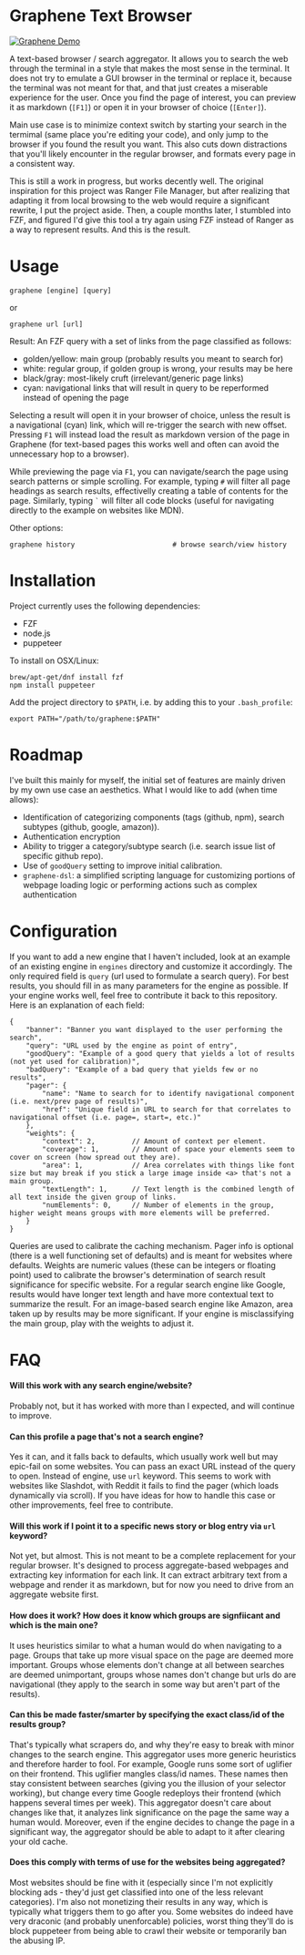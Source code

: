 Graphene Text Browser
========================
[![Graphene Demo](https://asciinema.org/a/249148.svg)](https://asciinema.org/a/249148)

A text-based browser / search aggregator. It allows you to search the web through the terminal in a style that makes the most
sense in the terminal. It does not try to emulate a GUI browser in the terminal or replace it, because the terminal was not meant for that, and that
just creates a miserable experience for the user. Once you find the page of interest, you can preview it as markdown (`[F1]`) or open it
in your browser of choice (`[Enter]`).

Main use case is to minimize context switch by starting your search in the termimal (same place you're editing your code), and only jump to the
browser if you found the result you want. This also cuts down distractions that you'll likely encounter in the regular browser, and formats every
page in a consistent way.

This is still a work in progress, but works decently well. The original inspiration for this project was Ranger File Manager, but after realizing that
adapting it from local browsing to the web would require a significant rewrite, I put the project aside. Then, a couple months later, I stumbled into
FZF, and figured I'd give this tool a try again using FZF instead of Ranger as a way to represent results. And this is the result.


Usage
=====
```
graphene [engine] [query]
```
or
```
graphene url [url]
```

Result: An FZF query with a set of links from the page classified as follows:
- golden/yellow: main group (probably results you meant to search for)
- white: regular group, if golden group is wrong, your results may be here
- black/gray: most-likely cruft (irrelevant/generic page links)
- cyan: navigational links that will result in query to be reperformed instead of opening the page

Selecting a result will open it in your browser of choice, unless the result is a navigational (cyan) link, which will re-trigger the search with new
offset. Pressing `F1` will instead load the result as markdown version of the page in Graphene (for text-based pages this works well and often can 
avoid the unnecessary hop to a browser).

While previewing the page via `F1`, you can navigate/search the page using search patterns or simple scrolling. For example, typing `#` will filter
all page headings as search results, effectivelly creating a table of contents for the page. Similarly, typing `` ` `` will filter all code blocks
(useful for navigating directly to the example on websites like MDN).

Other options:
```
graphene history                        # browse search/view history
```

Installation
============
Project currently uses the following dependencies:

- FZF
- node.js
- puppeteer

To install on OSX/Linux:

```
brew/apt-get/dnf install fzf
npm install puppeteer
```

Add the project directory to `$PATH`, i.e. by adding this to your `.bash_profile`:

```
export PATH="/path/to/graphene:$PATH"
```

Roadmap
=======
I've built this mainly for myself, the initial set of features are mainly driven by my own use case an aesthetics. What I would like to add (when time allows):

- Identification of categorizing components (tags (github, npm), search subtypes (github, google, amazon)).
- Authentication encryption
- Ability to trigger a category/subtype search (i.e. search issue list of specific github repo).
- Use of `goodQuery` setting to improve initial calibration.
- `graphene-dsl`: a simplified scripting language for customizing portions of webpage loading logic or performing actions such as complex authentication

Configuration
=============
If you want to add a new engine that I haven't included, look at an example of an existing engine in `engines` directory and customize it accordingly.
The only required field is `query` (url used to formulate a search query). For best results, you should fill in as many parameters for the engine as possible.
If your engine works well, feel free to contribute it back to this repository. Here is an explanation of each field:

```
{
    "banner": "Banner you want displayed to the user performing the search",
    "query": "URL used by the engine as point of entry",
    "goodQuery": "Example of a good query that yields a lot of results (not yet used for calibration)",
    "badQuery": "Example of a bad query that yields few or no results",
    "pager": {
        "name": "Name to search for to identify navigational component (i.e. next/prev page of results)",
        "href": "Unique field in URL to search for that correlates to navigational offset (i.e. page=, start=, etc.)"
    },
    "weights": {
        "context": 2,         // Amount of context per element.
        "coverage": 1,        // Amount of space your elements seem to cover on screen (how spread out they are).
        "area": 1,            // Area correlates with things like font size but may break if you stick a large image inside <a> that's not a main group.
        "textLength": 1,      // Text length is the combined length of all text inside the given group of links.
        "numElements": 0,     // Number of elements in the group, higher weight means groups with more elements will be preferred.
    }
}
```

Queries are used to calibrate the caching mechanism. Pager info is optional (there is a well functioning set of defaults) and is meant for websites where
defaults. Weights are numeric values (these can be integers or floating point) used to calibrate the browser's determination of search result significance
for specific website. For a regular search engine like Google, results would have longer text length and have more contextual text to summarize the result.
For an image-based search engine like Amazon, area taken up by results may be more significant. If your engine is misclassifying the main group, play with
the weights to adjust it.

FAQ
===

#### Will this work with any search engine/website?
Probably not, but it has worked with more than I expected, and will continue to improve.

#### Can this profile a page that's not a search engine?
Yes it can, and it falls back to defaults, which usually work well but may epic-fail on some websites. You can pass an exact URL instead of the query to open.
Instead of engine, use `url` keyword. This seems to work with websites like Slashdot, with Reddit it fails to find the pager (which loads dynamically via scroll).
If you have ideas for how to handle this case or other improvements, feel free to contribute.

#### Will this work if I point it to a specific news story or blog entry via `url` keyword?
Not yet, but almost. This is not meant to be a complete replacement for your regular browser. It's designed to process aggregate-based webpages and extracting key
information for each link. It can extract arbitrary text from a webpage and render it as markdown, but for now you need to drive from an aggregate website first.

#### How does it work? How does it know which groups are signfiicant and which is the main one?
It uses heuristics similar to what a human would do when navigating to a page. Groups that take up more visual space on the page are deemed more important.
Groups whose elements don't change at all between searches are deemed unimportant, groups whose names don't change but urls do are navigational (they apply
to the search in some way but aren't part of the results).

#### Can this be made faster/smarter by specifying the exact class/id of the results group?
That's typically what scrapers do, and why they're easy to break with minor changes to the search engine. This aggregator uses more generic heuristics
and therefore harder to fool. For example, Google runs some sort of uglifier on their frontend. This uglifier mangles class/id names. These names then
stay consistent between searches (giving you the illusion of your selector working), but change every time Google redeploys their frontend (which happens
several times per week). This aggregator doesn't care about changes like that, it analyzes link significance on the page the same way a human would. Moreover,
even if the engine decides to change the page in a significant way, the aggregator should be able to adapt to it after clearing your old cache.

#### Does this comply with terms of use for the websites being aggregated?
Most websites should be fine with it (especially since I'm not explicitly blocking ads - they'd just get classified into one of the less relevant categories).
I'm also not monetizing their results in any way, which is typically what triggers them to go after you. Some websites do indeed have very draconic 
(and probably unenforcable) policies, worst thing they'll do is block puppeteer from being able to crawl their website or temporarily ban the abusing IP.

